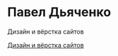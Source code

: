 # Павел Дьяченко
Дизайн и вёрстка сайтов

[Дизайн и вёрстка сайтов](https://tarpane.github.io/site8/ "Дизайн и вёрстка сайтов")
